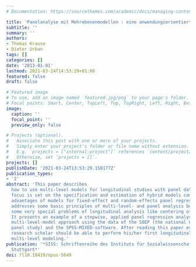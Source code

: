 ```yaml
---
# Documentation: https://sourcethemes.com/academic/docs/managing-content/

title: 'Panelanalyse mit Mehrebenenmodellen : eine anwendungsorientierte Einführung'
subtitle: ''
summary: ''
authors:
- Thomas Krause
- Dieter Urban
tags: []
categories: []
date: '2013-01-01'
lastmod: 2021-03-24T14:53:29+01:00
featured: false
draft: false

# Featured image
# To use, add an image named `featured.jpg/png` to your page's folder.
# Focal points: Smart, Center, TopLeft, Top, TopRight, Left, Right, BottomLeft, Bottom, BottomRight.
image:
  caption: ''
  focal_point: ''
  preview_only: false

# Projects (optional).
#   Associate this post with one or more of your projects.
#   Simply enter your project's folder or file name without extension.
#   E.g. `projects = ["internal-project"]` references `content/project/deep-learning/index.md`.
#   Otherwise, set `projects = []`.
projects: []
publishDate: '2021-03-24T13:53:29.150177Z'
publication_types:
- '2'
abstract: 'This paper describes
  how to use multi-level models for longitudinal studies with panel data. A special
  focus is set on the specification and estimation of hybrid models combining some
  advantages of models for fixed-effect and random-effects panel regression. The paper
  addresses some basic principles of multi-level- and panel analysis but it also discusses
  some very special problems of longitudinal analysis like centering of variables.
  It presents an example of a stepwise, applied panel regression analysis within a
  multi-level-model approach using the data of the SOEP (the national German socio-economic
  panel study) and the SPSS-MIXED-software. After reading this paper every social
  research scholar should be able to perform his/her first longitudinal analysis by
  multi-level modeling.'
publication: '*SISS: Schriftenreihe des Instituts für Sozialwissenschaften der Universität
  Stuttgart*'
doi: r̆l10.18419/opus-5649
---
```

